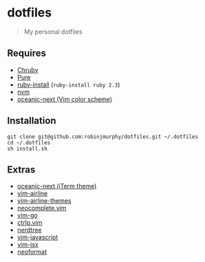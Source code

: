 # dotfiles

> My personal dotfiles

## Requires

* [Chruby](https://github.com/postmodern/chruby)
* [Pure](https://github.com/sindresorhus/pure)
* [ruby-install](https://github.com/postmodern/ruby-install) (`ruby-install ruby 2.3`)
* [nvm](https://github.com/creationix/nvm)
* [oceanic-next (Vim color scheme)](https://github.com/mhartington/oceanic-next)

## Installation

```
git clone git@github.com:robinjmurphy/dotfiles.git ~/.dotfiles
cd ~/.dotfiles
sh install.sh
```

## Extras

* [oceanic-next (iTerm theme)](https://github.com/mhartington/oceanic-next-iterm)
* [vim-airline](https://github.com/vim-airline/vim-airline)
* [vim-airline-themes](https://github.com/vim-airline/vim-airline-themes)
* [neocomplete.vim](https://github.com/Shougo/neocomplete.vim)
* [vim-go](https://github.com/fatih/vim-go)
* [ctrlp.vim](https://github.com/ctrlpvim/ctrlp.vim)
* [nerdtree](https://github.com/scrooloose/nerdtree)
* [vim-javascript](https://github.com/pangloss/vim-javascript)
* [vim-jsx](https://github.com/mxw/vim-jsx)
* [neoformat](https://github.com/sbdchd/neoformat)

